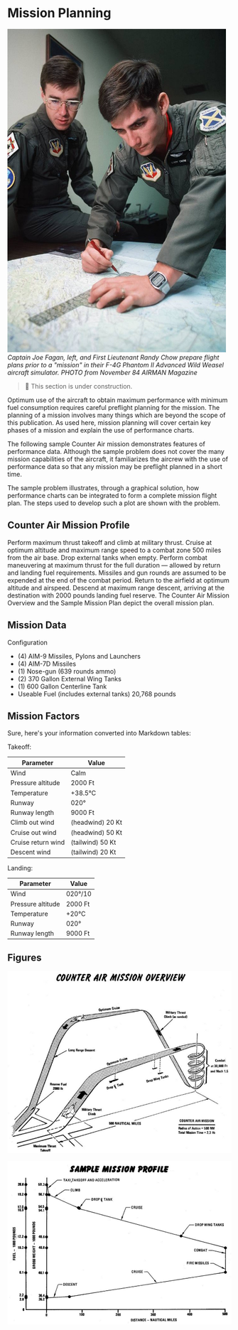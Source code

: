 # Mission Planning

![Mission Planning](../img/planning.jpg)
*Captain Joe Fagan, left, and First Lieutenant Randy Chow prepare flight plans prior
to a "mission" in their F-4G Phantom II Advanced Wild Weasel aircraft simulator.
PHOTO from November 84 AIRMAN Magazine*

> 🚧 This section is under construction.

Optimum use of the aircraft to obtain maximum performance with minimum fuel
consumption requires careful preflight planning for the mission. The planning of
a mission involves many things which are beyond the scope of this publication.
As used here, mission planning will cover certain key phases of a mission and
explain the use of performance charts.

The following sample Counter Air mission demonstrates features of performance
data. Although the sample problem does not cover the many mission capabilities
of the aircraft, it familiarizes the aircrew with the use of performance data so
that any mission may be preflight planned in a short time.

The sample problem illustrates, through a graphical solution, how performance
charts can be integrated to form a complete mission flight plan. The steps used
to develop such a plot are shown with the problem.

## Counter Air Mission Profile

Perform maximum thrust takeoff and climb at military thrust. Cruise at optimum
altitude and maximum range speed to a combat zone 500 miles from the air base.
Drop external tanks when empty. Perform combat maneuvering at maximum thrust for
the full duration — allowed by return and landing fuel requirements. Missiles
and gun rounds are assumed to be expended at the end of the combat period.
Return to the airfield at optimum altitude and airspeed. Descend at maximum
range descent, arriving at the destination with 2000 pounds landing fuel
reserve. The Counter Air Mission Overview and the Sample Mission Plan depict the
overall mission plan.

## Mission Data

Configuration

- (4) AIM-9 Missiles, Pylons and Launchers
- (4) AIM-7D Missiles
- (1) Nose-gun (639 rounds ammo)
- (2) 370 Gallon External Wing Tanks
- (1) 600 Gallon Centerline Tank
- Useable Fuel (includes external tanks) 20,768 pounds

## Mission Factors

Sure, here's your information converted into Markdown tables:

Takeoff:

| Parameter          | Value            |
|--------------------|------------------|
| Wind               | Calm             |
| Pressure altitude  | 2000 Ft          |
| Temperature        | +38.5°C          |
| Runway             | 020°             |
| Runway length      | 9000 Ft          |
| Climb out wind     | (headwind) 20 Kt |
| Cruise out wind    | (headwind) 50 Kt |
| Cruise return wind | (tailwind) 50 Kt |
| Descent wind       | (tailwind) 20 Kt |

Landing:

| Parameter         | Value   |
|-------------------|---------|
| Wind              | 020°/10 |
| Pressure altitude | 2000 Ft |
| Temperature       | +20°C   |
| Runway            | 020°    |
| Runway length     | 9000 Ft |

## Figures

![counter_air_mission](../img/counter_air_mission.jpg)

<!-- ![sample_mission_plan](../img/sample_mission_plan.jpg) -->

![sample_mission_profile](../img/sample_mission_profile.jpg)
